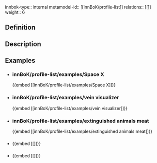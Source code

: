 
innbok-type:: internal
metamodel-id:: [[innBoK/profile-list]]
relations:: [[]]
weight:: 6

## Definition

## Description
## Examples
- ### innBoK/profile-list/examples/Space X
	{{embed [[innBoK/profile-list/examples/Space X]]}}
- ### innBoK/profile-list/examples/vein visualizer
	{{embed [[innBoK/profile-list/examples/vein visualizer]]}}
- ### innBoK/profile-list/examples/extinguished animals meat
	{{embed [[innBoK/profile-list/examples/extinguished animals meat]]}}
- ### 
	{{embed [[]]}}
- ### 
	{{embed [[]]}}


